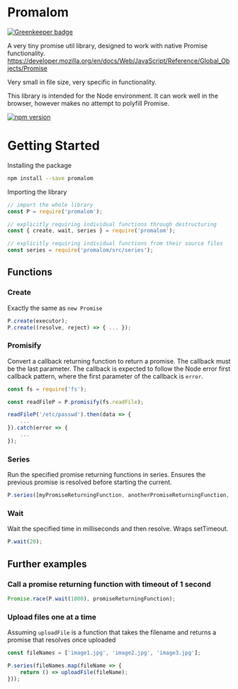 # Promalom

[![Greenkeeper badge](https://badges.greenkeeper.io/josscode/promalom.svg)](https://greenkeeper.io/)

A very tiny promise util library, designed to work with native Promise functionality. https://developer.mozilla.org/en/docs/Web/JavaScript/Reference/Global_Objects/Promise

Very small in file size, very specific in functionality.

This library is intended for the Node environment. It can work well in the browser, however makes no attempt to polyfill Promise.

[![npm version](https://img.shields.io/npm/v/promalom.svg?style=flat-square)](https://www.npmjs.com/package/promalom)

# Getting Started

Installing the package

```sh
npm install --save promalom
```

Importing the library

```js
// import the whole library
const P = require('promalom');

// explicitly requiring individual functions through destructuring
const { create, wait, series } = require('promalom');

// explicitly requiring individual functions from their source files
const series = require('promalom/src/series');
```

## Functions

### Create

Exactly the same as `new Promise`

```js
P.create(executor);
P.create((resolve, reject) => { ... });
```

### Promisify

Convert a callback returning function to return a promise. The callback must be the last parameter.
The callback is expected to follow the Node error first callback pattern, where the first parameter of the callback is `error`.

```js
const fs = require('fs');

const readFileP = P.promisify(fs.readFile);

readFileP('/etc/passwd').then(data => {
    ...
}).catch(error => {
    ...
});
```

### Series

Run the specified promise returning functions in series. Ensures the previous promise is resolved before starting the current.

```js
P.series([myPromiseReturningFunction, anotherPromiseReturningFunction, someOtherPromiseReturningFunction]);
```

### Wait

Wait the specified time in milliseconds and then resolve. Wraps setTimeout.

```js
P.wait(20);
```

## Further examples

### Call a promise returning function with timeout of 1 second

```js
Promise.race(P.wait(1000), promiseReturningFunction);
```

### Upload files one at a time
Assuming `uploadFile` is a function that takes the filename and returns a promise that resolves once uploaded

```js
const fileNames = ['image1.jpg', 'image2.jpg', 'image3.jpg'];

P.series(fileNames.map(fileName => {
    return () => uploadFile(fileName);
}));
```
